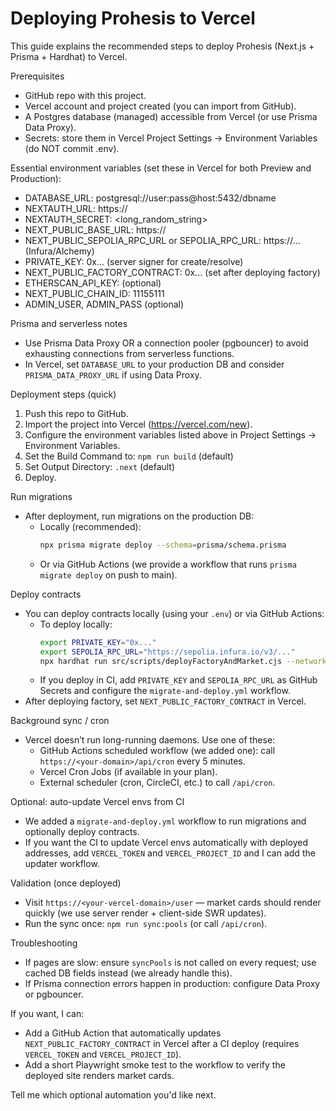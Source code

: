 # Deploying Prohesis to Vercel

This guide explains the recommended steps to deploy Prohesis (Next.js + Prisma + Hardhat) to Vercel.

Prerequisites
- GitHub repo with this project.
- Vercel account and project created (you can import from GitHub).
- A Postgres database (managed) accessible from Vercel (or use Prisma Data Proxy).
- Secrets: store them in Vercel Project Settings -> Environment Variables (do NOT commit .env).

Essential environment variables (set these in Vercel for both Preview and Production):

- DATABASE_URL: postgresql://user:pass@host:5432/dbname
- NEXTAUTH_URL: https://<your-vercel-domain>
- NEXTAUTH_SECRET: <long_random_string>
- NEXT_PUBLIC_BASE_URL: https://<your-vercel-domain>
- NEXT_PUBLIC_SEPOLIA_RPC_URL or SEPOLIA_RPC_URL: https://... (Infura/Alchemy)
- PRIVATE_KEY: 0x... (server signer for create/resolve)
- NEXT_PUBLIC_FACTORY_CONTRACT: 0x... (set after deploying factory)
- ETHERSCAN_API_KEY: (optional)
- NEXT_PUBLIC_CHAIN_ID: 11155111
- ADMIN_USER, ADMIN_PASS (optional)

Prisma and serverless notes
- Use Prisma Data Proxy OR a connection pooler (pgbouncer) to avoid exhausting connections from serverless functions.
- In Vercel, set `DATABASE_URL` to your production DB and consider `PRISMA_DATA_PROXY_URL` if using Data Proxy.

Deployment steps (quick)
1. Push this repo to GitHub.
2. Import the project into Vercel (https://vercel.com/new).
3. Configure the environment variables listed above in Project Settings -> Environment Variables.
4. Set the Build Command to: `npm run build` (default)
5. Set Output Directory: `.next` (default)
6. Deploy.

Run migrations
- After deployment, run migrations on the production DB:
  - Locally (recommended):
    ```bash
    npx prisma migrate deploy --schema=prisma/schema.prisma
    ```
  - Or via GitHub Actions (we provide a workflow that runs `prisma migrate deploy` on push to main).

Deploy contracts
- You can deploy contracts locally (using your `.env`) or via GitHub Actions:
  - To deploy locally:
    ```bash
    export PRIVATE_KEY="0x..."
    export SEPOLIA_RPC_URL="https://sepolia.infura.io/v3/..."
    npx hardhat run src/scripts/deployFactoryAndMarket.cjs --network sepolia
    ```
  - If you deploy in CI, add `PRIVATE_KEY` and `SEPOLIA_RPC_URL` as GitHub Secrets and configure the `migrate-and-deploy.yml` workflow.
- After deploying factory, set `NEXT_PUBLIC_FACTORY_CONTRACT` in Vercel.

Background sync / cron
- Vercel doesn’t run long-running daemons. Use one of these:
  - GitHub Actions scheduled workflow (we added one): call `https://<your-domain>/api/cron` every 5 minutes.
  - Vercel Cron Jobs (if available in your plan).
  - External scheduler (cron, CircleCI, etc.) to call `/api/cron`.

Optional: auto-update Vercel envs from CI
- We added a `migrate-and-deploy.yml` workflow to run migrations and optionally deploy contracts.
- If you want the CI to update Vercel envs automatically with deployed addresses, add `VERCEL_TOKEN` and `VERCEL_PROJECT_ID` and I can add the updater workflow.

Validation (once deployed)
- Visit `https://<your-vercel-domain>/user` — market cards should render quickly (we use server render + client-side SWR updates).
- Run the sync once: `npm run sync:pools` (or call `/api/cron`).

Troubleshooting
- If pages are slow: ensure `syncPools` is not called on every request; use cached DB fields instead (we already handle this).
- If Prisma connection errors happen in production: configure Data Proxy or pgbouncer.

If you want, I can:
- Add a GitHub Action that automatically updates `NEXT_PUBLIC_FACTORY_CONTRACT` in Vercel after a CI deploy (requires `VERCEL_TOKEN` and `VERCEL_PROJECT_ID`).
- Add a short Playwright smoke test to the workflow to verify the deployed site renders market cards.

Tell me which optional automation you'd like next.
